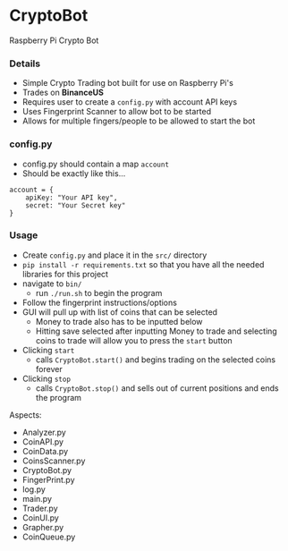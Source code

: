 # CryptoBot

Raspberry Pi Crypto Bot

### Details

- Simple Crypto Trading bot built for use on Raspberry Pi's 
- Trades on **BinanceUS**
- Requires user to create a `config.py` with account API keys
- Uses Fingerprint Scanner to allow bot to be started 
- Allows for multiple fingers/people to be allowed to start the bot

### config.py

- config.py should contain a map `account`
- Should be exactly like this...
```
account = {
    apiKey: "Your API key",
    secret: "Your Secret key"
}
```

### Usage

- Create `config.py` and place it in the `src/` directory
- `pip install -r requirements.txt` so that you have all the needed libraries for this project
- navigate to `bin/`
  - run `./run.sh` to begin the program
- Follow the fingerprint instructions/options 
- GUI will pull up with list of coins that can be selected 
  - Money to trade also has to be inputted below 
  - Hitting save selected after inputting Money to trade and selecting coins to trade will allow you to press the `start` button
- Clicking `start`
  - calls `CryptoBot.start()` and begins trading on the selected coins forever
- Clicking `stop` 
  - calls `CryptoBot.stop()` and sells out of current positions and ends the program


Aspects:

- Analyzer.py
- CoinAPI.py
- CoinData.py
- CoinsScanner.py
- CryptoBot.py
- FingerPrint.py
- log.py
- main.py
- Trader.py
- CoinUI.py
- Grapher.py
- CoinQueue.py
